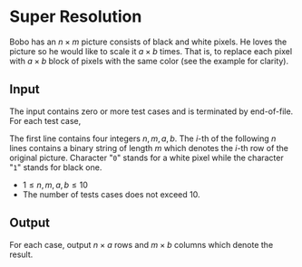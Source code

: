 # Super Resolution

Bobo has an $n \times m$ picture consists of black and white pixels.
He loves the picture so he would like to scale it $a \times b$ times.
That is, to replace each pixel with $a \times b$ block of pixels with the same color (see the example for clarity).

## Input

The input contains zero or more test cases and is terminated by end-of-file. For each test case,

The first line contains four integers $n, m, a, b$.
The $i$-th of the following $n$ lines contains a binary string of length $m$ which denotes the $i$-th row of the original picture. Character "`0`" stands for a white pixel while the character "`1`" stands for black one.

* $1 \leq n, m, a, b \leq 10$
* The number of tests cases does not exceed $10$.

## Output

For each case, output $n \times a$ rows and $m \times b$ columns which denote the result.

<!--SAMPLES-->
